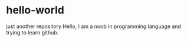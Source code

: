 # hello-world
just another repository
Hello,
I am a noob in programming language and trying to learn github.
